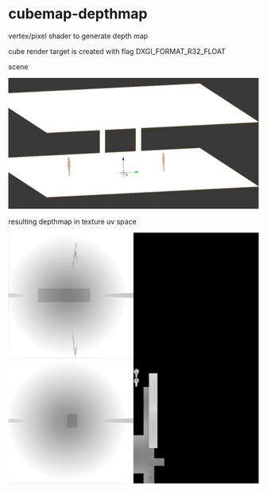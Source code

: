 # cubemap-depthmap
vertex/pixel shader to generate depth map

cube render target is created with flag DXGI_FORMAT_R32_FLOAT

scene 

![alt text](https://github.com/dong-zhan/cubemap-depthmap/blob/master/scene.JPG)

resulting depthmap in texture uv space

![alt text](https://github.com/dong-zhan/cubemap-depthmap/blob/master/test.jpg)
